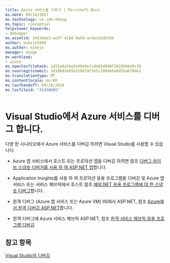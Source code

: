 ```yaml
---
title: Azure 서비스를 디버그 | Microsoft Docs
ms.date: 09/14/2017
ms.technology: vs-ide-debug
ms.topic: conceptual
helpviewer_keywords:
- debugger
ms.assetid: 3d434de3-ee5f-419d-9a94-ac4ac02d635b
author: mikejo5000
ms.author: mikejo
manager: douge
ms.workload:
- azure
ms.openlocfilehash: 1d22a8a34a5e49e6e7cde01d048f261956bd9c3b
ms.sourcegitcommit: 3d10b93eb5b326639f3e5c19b9e6a8d1ba078de1
ms.translationtype: MT
ms.contentlocale: ko-KR
ms.lasthandoff: 04/18/2018
ms.locfileid: "31458605"
---
```

# <a name="debug-azure-services-in-visual-studio"></a>Visual Studio에서 Azure 서비스를 디버그 합니다.

다양 한 시나리오에서 Azure 서비스를 디버깅 하려면 Visual Studio를 사용할 수 있습니다.

- Azure 앱 서비스에서 호스트 되는 프로덕션 앱을 디버깅 하려면 참조 [디버그 라이브 스냅숏 디버거를 사용 하 여 ASP.NET 앱](../debugger/debug-live-azure-applications.md)합니다.

- Application Insights를 사용 하 여 프로덕션 응용 프로그램을 디버깅 및 Azure 앱 서비스 또는 서비스 패브릭에서 호스트 참조 [예외.NET 응용 프로그램에 대 한 스냅숏 디버그](/azure/application-insights/app-insights-snapshot-debugger)합니다.

- 원격 디버그 (Azure 앱 서비스 또는 Azure VM) IIS에서 ASP.NET, 참조 [Azure에서 원격 디버깅 ASP.NET](remote-debugging-azure.md)합니다.

- 원격 디버그에 Azure 서비스 패브릭 ASP.NET, 참조 [원격 서비스 패브릭 응용 프로그램 디버깅](/azure/service-fabric/service-fabric-debugging-your-application#debug-a-remote-service-fabric-application)

## <a name="see-also"></a>참고 항목  
 [Visual Studio의 디버깅](../debugger/index.md)
